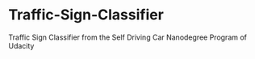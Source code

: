 # Traffic-Sign-Classifier
Traffic Sign Classifier from the Self Driving Car Nanodegree Program of Udacity
